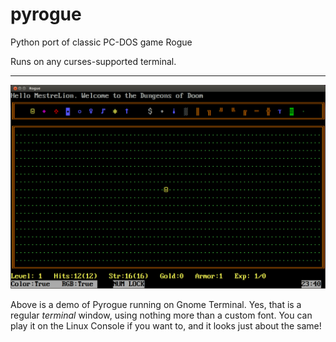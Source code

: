 # pyrogue
Python port of classic PC-DOS game Rogue

Runs on any curses-supported terminal.

---

![Screenshot using Gnome Terminal with a custom profile](https://raw.githubusercontent.com/MestreLion/pyrogue/gh-pages/screenshots/rogue.png)

Above is a demo of Pyrogue running on Gnome Terminal. Yes, that is a regular *terminal* window, using nothing more than a custom font. You can play it on the Linux Console if you want to, and it looks just about the same!
